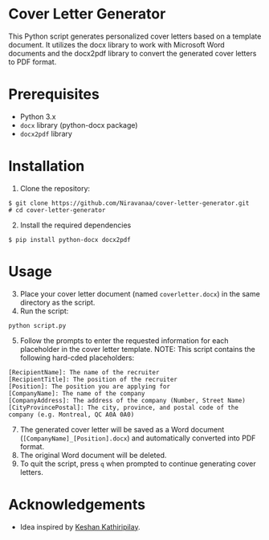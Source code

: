 # Cover Letter Generator
This Python script generates personalized cover letters based on a template document. It utilizes the docx library to work with Microsoft Word documents and the docx2pdf library to convert the generated cover letters to PDF format.

# Prerequisites
* Python 3.x
* `docx` library (python-docx package)
* `docx2pdf` library

# Installation
1. Clone the repository:
```shell
$ git clone https://github.com/Niravanaa/cover-letter-generator.git
# cd cover-letter-generator
```
2. Install the required dependencies
```shell
$ pip install python-docx docx2pdf
```

# Usage
3. Place your cover letter document (named `coverletter.docx`) in the same directory as the script.
4. Run the script:
```shell
python script.py
```
5. Follow the prompts to enter the requested information for each placeholder in the cover letter template.
NOTE: This script contains the following hard-cded placeholders:
```text
[RecipientName]: The name of the recruiter
[RecipientTitle]: The position of the recruiter
[Position]: The position you are applying for
[CompanyName]: The name of the company 
[CompanyAddress]: The address of the company (Number, Street Name)
[CityProvincePostal]: The city, province, and postal code of the company (e.g. Montreal, QC A0A 0A0)
```
7. The generated cover letter will be saved as a Word document (`[CompanyName]_[Position].docx`) and automatically converted into PDF format.
8. The original Word document will be deleted.
9. To quit the script, press `q` when prompted to continue generating cover letters.

# Acknowledgements
* Idea inspired by [Keshan Kathiripilay](https://www.linkedin.com/in/keshankathiripilay/).
